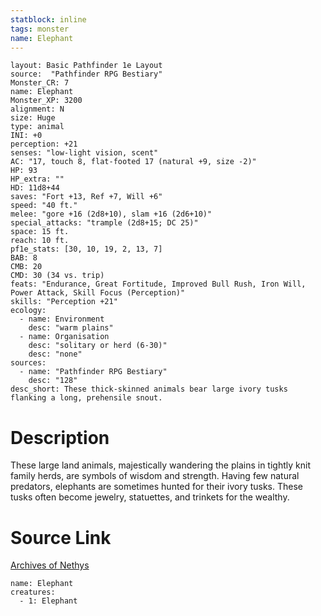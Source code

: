 ```yaml
---
statblock: inline
tags: monster
name: Elephant
---
```

```statblock
layout: Basic Pathfinder 1e Layout
source:  "Pathfinder RPG Bestiary"
Monster_CR: 7
name: Elephant
Monster_XP: 3200
alignment: N
size: Huge
type: animal
INI: +0
perception: +21
senses: "low-light vision, scent"
AC: "17, touch 8, flat-footed 17 (natural +9, size -2)"
HP: 93
HP_extra: ""
HD: 11d8+44
saves: "Fort +13, Ref +7, Will +6"
speed: "40 ft."
melee: "gore +16 (2d8+10), slam +16 (2d6+10)"
special_attacks: "trample (2d8+15; DC 25)"
space: 15 ft.
reach: 10 ft.
pf1e_stats: [30, 10, 19, 2, 13, 7]
BAB: 8
CMB: 20
CMD: 30 (34 vs. trip)
feats: "Endurance, Great Fortitude, Improved Bull Rush, Iron Will, Power Attack, Skill Focus (Perception)"
skills: "Perception +21"
ecology:
  - name: Environment
    desc: "warm plains"
  - name: Organisation
    desc: "solitary or herd (6-30)"
    desc: "none"
sources:
  - name: "Pathfinder RPG Bestiary"
    desc: "128"
desc_short: These thick-skinned animals bear large ivory tusks flanking a long, prehensile snout.
```
# Description
These large land animals, majestically wandering the plains in tightly knit family herds, are symbols of wisdom and strength. Having few natural predators, elephants are sometimes hunted for their ivory tusks. These tusks often become jewelry, statuettes, and trinkets for the wealthy.
# Source Link
[Archives of Nethys](https://aonprd.com/MonsterDisplay.aspx?ItemName=Elephant)
```encounter-table
name: Elephant
creatures:
  - 1: Elephant
```
